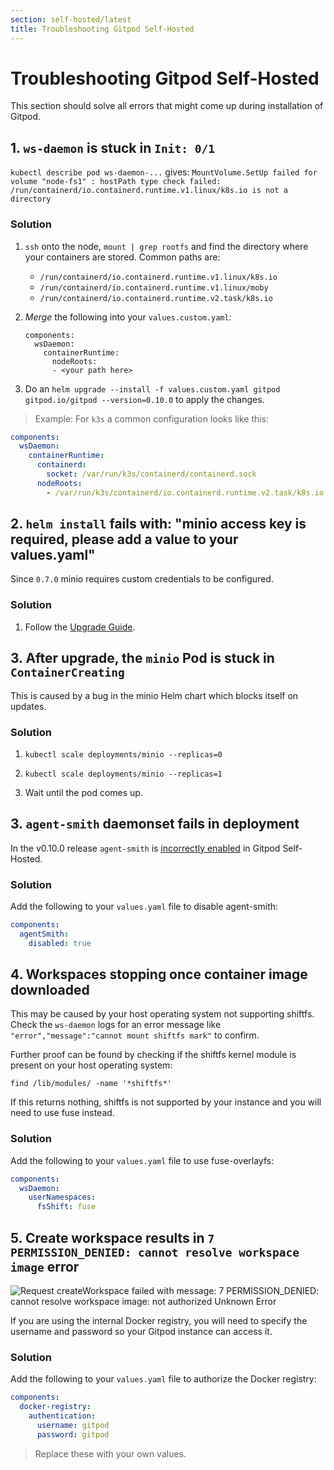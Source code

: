 ```yaml
---
section: self-hosted/latest
title: Troubleshooting Gitpod Self-Hosted
---
```


<script context="module">
  export const prerender = true;
</script>

# Troubleshooting Gitpod Self-Hosted

This section should solve all errors that might come up during installation of Gitpod.

## 1. `ws-daemon` is stuck in `Init: 0/1`

`kubectl describe pod ws-daemon-...` gives:
`MountVolume.SetUp failed for volume "node-fs1" : hostPath type check failed: /run/containerd/io.containerd.runtime.v1.linux/k8s.io is not a directory`

### Solution

1.  `ssh` onto the node, `mount | grep rootfs` and find the directory where your containers are stored. Common paths are:

    - `/run/containerd/io.containerd.runtime.v1.linux/k8s.io`
    - `/run/containerd/io.containerd.runtime.v1.linux/moby`
    - `/run/containerd/io.containerd.runtime.v2.task/k8s.io`

2.  _Merge_ the following into your `values.custom.yaml`:

    ```
    components:
      wsDaemon:
        containerRuntime:
          nodeRoots:
          - <your path here>
    ```

3.  Do an `helm upgrade --install -f values.custom.yaml gitpod gitpod.io/gitpod --version=0.10.0` to apply the changes.

> Example: For `k3s` a common configuration looks like this:

```yaml
components:
  wsDaemon:
    containerRuntime:
      containerd:
        socket: /var/run/k3s/containerd/containerd.sock
      nodeRoots:
        - /var/run/k3s/containerd/io.containerd.runtime.v2.task/k8s.io
```

## 2. `helm install` fails with: "minio access key is required, please add a value to your values.yaml"

Since `0.7.0` minio requires custom credentials to be configured.

### Solution

1.  Follow the [Upgrade Guide](./updating).

## 3. After upgrade, the `minio` Pod is stuck in `ContainerCreating`

This is caused by a bug in the minio Helm chart which blocks itself on updates.

### Solution

1.  `kubectl scale deployments/minio --replicas=0`

1.  `kubectl scale deployments/minio --replicas=1`

1.  Wait until the pod comes up.

## 3. `agent-smith` daemonset fails in deployment

In the v0.10.0 release `agent-smith` is [incorrectly enabled](https://github.com/gitpod-io/gitpod/issues/4885#issuecomment-884205801) in Gitpod Self-Hosted.

### Solution

Add the following to your `values.yaml` file to disable agent-smith:

```yaml
components:
  agentSmith:
    disabled: true
```

## 4. Workspaces stopping once container image downloaded

This may be caused by your host operating system not supporting shiftfs. Check the `ws-daemon` logs for an error message like `"error","message":"cannot mount shiftfs mark"` to confirm.

Further proof can be found by checking if the shiftfs kernel module is present on your host operating system:

```shell
find /lib/modules/ -name '*shiftfs*'
```

If this returns nothing, shiftfs is not supported by your instance and you will need to use fuse instead.

### Solution

Add the following to your `values.yaml` file to use fuse-overlayfs:

```yaml
components:
  wsDaemon:
    userNamespaces:
      fsShift: fuse
```

## 5. Create workspace results in `7 PERMISSION_DENIED: cannot resolve workspace image` error

<!-- svelte-ignore a11y-img-redundant-alt -->

![Request createWorkspace failed with message: 7 PERMISSION_DENIED: cannot resolve workspace image: not authorized Unknown Error](../../../static/images/docs/self-hosted/troubleshooting/registry-unauthorized.jpeg)

If you are using the internal Docker registry, you will need to specify the username and password so your Gitpod instance can access it.

### Solution

Add the following to your `values.yaml` file to authorize the Docker registry:

```yaml
components:
  docker-registry:
    authentication:
      username: gitpod
      password: gitpod
```

> Replace these with your own values.
